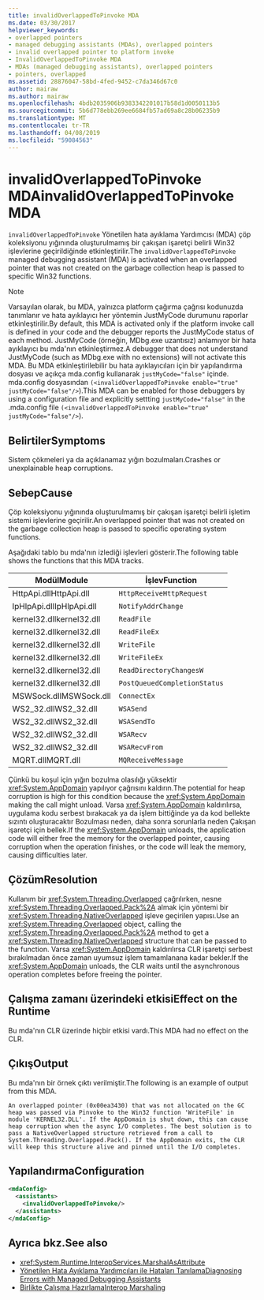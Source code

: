 ```yaml
---
title: invalidOverlappedToPinvoke MDA
ms.date: 03/30/2017
helpviewer_keywords:
- overlapped pointers
- managed debugging assistants (MDAs), overlapped pointers
- invalid overlapped pointer to platform invoke
- InvalidOverlappedToPinvoke MDA
- MDAs (managed debugging assistants), overlapped pointers
- pointers, overlapped
ms.assetid: 28876047-58bd-4fed-9452-c7da346d67c0
author: mairaw
ms.author: mairaw
ms.openlocfilehash: 4bdb2035906b9383342201017b58d1d0050113b5
ms.sourcegitcommit: 5b6d778ebb269ee6684fb57ad69a8c28b06235b9
ms.translationtype: MT
ms.contentlocale: tr-TR
ms.lasthandoff: 04/08/2019
ms.locfileid: "59084563"
---
```

# <a name="invalidoverlappedtopinvoke-mda"></a><span data-ttu-id="bc7bd-102">invalidOverlappedToPinvoke MDA</span><span class="sxs-lookup"><span data-stu-id="bc7bd-102">invalidOverlappedToPinvoke MDA</span></span>
<span data-ttu-id="bc7bd-103">`invalidOverlappedToPinvoke` Yönetilen hata ayıklama Yardımcısı (MDA) çöp koleksiyonu yığınında oluşturulmamış bir çakışan işaretçi belirli Win32 işlevlerine geçirildiğinde etkinleştirilir.</span><span class="sxs-lookup"><span data-stu-id="bc7bd-103">The `invalidOverlappedToPinvoke` managed debugging assistant (MDA) is activated when an overlapped pointer that was not created on the garbage collection heap is passed to specific Win32 functions.</span></span>  
  
> [!NOTE]
>  <span data-ttu-id="bc7bd-104">Varsayılan olarak, bu MDA, yalnızca platform çağırma çağrısı kodunuzda tanımlanır ve hata ayıklayıcı her yöntemin JustMyCode durumunu raporlar etkinleştirilir.</span><span class="sxs-lookup"><span data-stu-id="bc7bd-104">By default, this MDA is activated only if the platform invoke call is defined in your code and the debugger reports the JustMyCode status of each method.</span></span> <span data-ttu-id="bc7bd-105">JustMyCode (örneğin, MDbg.exe uzantısız) anlamıyor bir hata ayıklayıcı bu mda'nın etkinleştirmez.</span><span class="sxs-lookup"><span data-stu-id="bc7bd-105">A debugger that does not understand JustMyCode (such as MDbg.exe with no extensions) will not activate this MDA.</span></span> <span data-ttu-id="bc7bd-106">Bu MDA etkinleştirilebilir bu hata ayıklayıcıları için bir yapılandırma dosyası ve açıkça mda.config kullanarak `justMyCode="false"` içinde. mda.config dosyasından `(<invalidOverlappedToPinvoke enable="true" justMyCode="false"/>`).</span><span class="sxs-lookup"><span data-stu-id="bc7bd-106">This MDA can be enabled for those debuggers by using a configuration file and explicitly settting `justMyCode="false"` in the .mda.config file `(<invalidOverlappedToPinvoke enable="true" justMyCode="false"/>`).</span></span>  
  
## <a name="symptoms"></a><span data-ttu-id="bc7bd-107">Belirtiler</span><span class="sxs-lookup"><span data-stu-id="bc7bd-107">Symptoms</span></span>  
 <span data-ttu-id="bc7bd-108">Sistem çökmeleri ya da açıklanamaz yığın bozulmaları.</span><span class="sxs-lookup"><span data-stu-id="bc7bd-108">Crashes or unexplainable heap corruptions.</span></span>  
  
## <a name="cause"></a><span data-ttu-id="bc7bd-109">Sebep</span><span class="sxs-lookup"><span data-stu-id="bc7bd-109">Cause</span></span>  
 <span data-ttu-id="bc7bd-110">Çöp koleksiyonu yığınında oluşturulmamış bir çakışan işaretçi belirli işletim sistemi işlevlerine geçirilir.</span><span class="sxs-lookup"><span data-stu-id="bc7bd-110">An overlapped pointer that was not created on the garbage collection heap is passed to specific operating system functions.</span></span>  
  
 <span data-ttu-id="bc7bd-111">Aşağıdaki tablo bu mda'nın izlediği işlevleri gösterir.</span><span class="sxs-lookup"><span data-stu-id="bc7bd-111">The following table shows the functions that this MDA tracks.</span></span>  
  
|<span data-ttu-id="bc7bd-112">Modül</span><span class="sxs-lookup"><span data-stu-id="bc7bd-112">Module</span></span>|<span data-ttu-id="bc7bd-113">İşlev</span><span class="sxs-lookup"><span data-stu-id="bc7bd-113">Function</span></span>|  
|------------|--------------|  
|<span data-ttu-id="bc7bd-114">HttpApi.dll</span><span class="sxs-lookup"><span data-stu-id="bc7bd-114">HttpApi.dll</span></span>|`HttpReceiveHttpRequest`|  
|<span data-ttu-id="bc7bd-115">IpHlpApi.dll</span><span class="sxs-lookup"><span data-stu-id="bc7bd-115">IpHlpApi.dll</span></span>|`NotifyAddrChange`|  
|<span data-ttu-id="bc7bd-116">kernel32.dll</span><span class="sxs-lookup"><span data-stu-id="bc7bd-116">kernel32.dll</span></span>|`ReadFile`|  
|<span data-ttu-id="bc7bd-117">kernel32.dll</span><span class="sxs-lookup"><span data-stu-id="bc7bd-117">kernel32.dll</span></span>|`ReadFileEx`|  
|<span data-ttu-id="bc7bd-118">kernel32.dll</span><span class="sxs-lookup"><span data-stu-id="bc7bd-118">kernel32.dll</span></span>|`WriteFile`|  
|<span data-ttu-id="bc7bd-119">kernel32.dll</span><span class="sxs-lookup"><span data-stu-id="bc7bd-119">kernel32.dll</span></span>|`WriteFileEx`|  
|<span data-ttu-id="bc7bd-120">kernel32.dll</span><span class="sxs-lookup"><span data-stu-id="bc7bd-120">kernel32.dll</span></span>|`ReadDirectoryChangesW`|  
|<span data-ttu-id="bc7bd-121">kernel32.dll</span><span class="sxs-lookup"><span data-stu-id="bc7bd-121">kernel32.dll</span></span>|`PostQueuedCompletionStatus`|  
|<span data-ttu-id="bc7bd-122">MSWSock.dll</span><span class="sxs-lookup"><span data-stu-id="bc7bd-122">MSWSock.dll</span></span>|`ConnectEx`|  
|<span data-ttu-id="bc7bd-123">WS2_32.dll</span><span class="sxs-lookup"><span data-stu-id="bc7bd-123">WS2_32.dll</span></span>|`WSASend`|  
|<span data-ttu-id="bc7bd-124">WS2_32.dll</span><span class="sxs-lookup"><span data-stu-id="bc7bd-124">WS2_32.dll</span></span>|`WSASendTo`|  
|<span data-ttu-id="bc7bd-125">WS2_32.dll</span><span class="sxs-lookup"><span data-stu-id="bc7bd-125">WS2_32.dll</span></span>|`WSARecv`|  
|<span data-ttu-id="bc7bd-126">WS2_32.dll</span><span class="sxs-lookup"><span data-stu-id="bc7bd-126">WS2_32.dll</span></span>|`WSARecvFrom`|  
|<span data-ttu-id="bc7bd-127">MQRT.dll</span><span class="sxs-lookup"><span data-stu-id="bc7bd-127">MQRT.dll</span></span>|`MQReceiveMessage`|  
  
 <span data-ttu-id="bc7bd-128">Çünkü bu koşul için yığın bozulma olasılığı yüksektir <xref:System.AppDomain> yapılıyor çağrısını kaldırın.</span><span class="sxs-lookup"><span data-stu-id="bc7bd-128">The potential for heap corruption is high for this condition because the <xref:System.AppDomain> making the call might unload.</span></span> <span data-ttu-id="bc7bd-129">Varsa <xref:System.AppDomain> kaldırılırsa, uygulama kodu serbest bırakacak ya da işlem bittiğinde ya da kod bellekte sızıntı oluşturacaktır Bozulması neden, daha sonra sorunlarla neden Çakışan işaretçi için bellek.</span><span class="sxs-lookup"><span data-stu-id="bc7bd-129">If the <xref:System.AppDomain> unloads, the application code will either free the memory for the overlapped pointer, causing corruption when the operation finishes, or the code will leak the memory, causing difficulties later.</span></span>  
  
## <a name="resolution"></a><span data-ttu-id="bc7bd-130">Çözüm</span><span class="sxs-lookup"><span data-stu-id="bc7bd-130">Resolution</span></span>  
 <span data-ttu-id="bc7bd-131">Kullanım bir <xref:System.Threading.Overlapped> çağrılırken, nesne <xref:System.Threading.Overlapped.Pack%2A> almak için yöntemi bir <xref:System.Threading.NativeOverlapped> işleve geçirilen yapısı.</span><span class="sxs-lookup"><span data-stu-id="bc7bd-131">Use an <xref:System.Threading.Overlapped> object, calling the <xref:System.Threading.Overlapped.Pack%2A> method to get a <xref:System.Threading.NativeOverlapped> structure that can be passed to the function.</span></span> <span data-ttu-id="bc7bd-132">Varsa <xref:System.AppDomain> kaldırılırsa CLR işaretçi serbest bırakılmadan önce zaman uyumsuz işlem tamamlanana kadar bekler.</span><span class="sxs-lookup"><span data-stu-id="bc7bd-132">If the <xref:System.AppDomain> unloads, the CLR waits until the asynchronous operation completes before freeing the pointer.</span></span>  
  
## <a name="effect-on-the-runtime"></a><span data-ttu-id="bc7bd-133">Çalışma zamanı üzerindeki etkisi</span><span class="sxs-lookup"><span data-stu-id="bc7bd-133">Effect on the Runtime</span></span>  
 <span data-ttu-id="bc7bd-134">Bu mda'nın CLR üzerinde hiçbir etkisi vardı.</span><span class="sxs-lookup"><span data-stu-id="bc7bd-134">This MDA had no effect on the CLR.</span></span>  
  
## <a name="output"></a><span data-ttu-id="bc7bd-135">Çıkış</span><span class="sxs-lookup"><span data-stu-id="bc7bd-135">Output</span></span>  
 <span data-ttu-id="bc7bd-136">Bu mda'nın bir örnek çıktı verilmiştir.</span><span class="sxs-lookup"><span data-stu-id="bc7bd-136">The following is an example of output from this MDA.</span></span>  
  
 `An overlapped pointer (0x00ea3430) that was not allocated on the GC heap was passed via Pinvoke to the Win32 function 'WriteFile' in module 'KERNEL32.DLL'. If the AppDomain is shut down, this can cause heap corruption when the async I/O completes. The best solution is to pass a NativeOverlapped structure retrieved from a call to System.Threading.Overlapped.Pack(). If the AppDomain exits, the CLR will keep this structure alive and pinned until the I/O completes.`  
  
## <a name="configuration"></a><span data-ttu-id="bc7bd-137">Yapılandırma</span><span class="sxs-lookup"><span data-stu-id="bc7bd-137">Configuration</span></span>  
  
```xml  
<mdaConfig>  
  <assistants>  
    <invalidOverlappedToPinvoke/>  
  </assistants>  
</mdaConfig>  
```  
  
## <a name="see-also"></a><span data-ttu-id="bc7bd-138">Ayrıca bkz.</span><span class="sxs-lookup"><span data-stu-id="bc7bd-138">See also</span></span>

- <xref:System.Runtime.InteropServices.MarshalAsAttribute>
- [<span data-ttu-id="bc7bd-139">Yönetilen Hata Ayıklama Yardımcıları ile Hataları Tanılama</span><span class="sxs-lookup"><span data-stu-id="bc7bd-139">Diagnosing Errors with Managed Debugging Assistants</span></span>](../../../docs/framework/debug-trace-profile/diagnosing-errors-with-managed-debugging-assistants.md)
- [<span data-ttu-id="bc7bd-140">Birlikte Çalışma Hazırlama</span><span class="sxs-lookup"><span data-stu-id="bc7bd-140">Interop Marshaling</span></span>](../../../docs/framework/interop/interop-marshaling.md)
